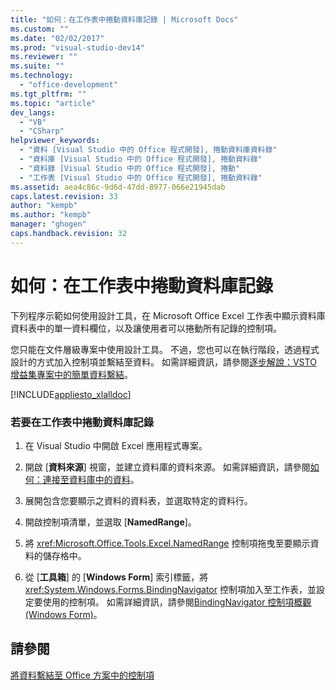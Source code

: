 ```yaml
---
title: "如何：在工作表中捲動資料庫記錄 | Microsoft Docs"
ms.custom: ""
ms.date: "02/02/2017"
ms.prod: "visual-studio-dev14"
ms.reviewer: ""
ms.suite: ""
ms.technology: 
  - "office-development"
ms.tgt_pltfrm: ""
ms.topic: "article"
dev_langs: 
  - "VB"
  - "CSharp"
helpviewer_keywords: 
  - "資料 [Visual Studio 中的 Office 程式開發], 捲動資料庫資料錄"
  - "資料庫 [Visual Studio 中的 Office 程式開發], 捲動資料錄"
  - "資料錄 [Visual Studio 中的 Office 程式開發], 捲動"
  - "工作表 [Visual Studio 中的 Office 程式開發], 捲動資料錄"
ms.assetid: aea4c86c-9d6d-47dd-8977-066e21945dab
caps.latest.revision: 33
author: "kempb"
ms.author: "kempb"
manager: "ghogen"
caps.handback.revision: 32
---
```

# 如何：在工作表中捲動資料庫記錄
  下列程序示範如何使用設計工具，在 Microsoft Office Excel 工作表中顯示資料庫資料表中的單一資料欄位，以及讓使用者可以捲動所有記錄的控制項。  
  
 您只能在文件層級專案中使用設計工具。  不過，您也可以在執行階段，透過程式設計的方式加入控制項並繫結至資料。  如需詳細資訊，請參閱[逐步解說：VSTO 增益集專案中的簡單資料繫結](../vsto/walkthrough-simple-data-binding-in-vsto-add-in-project.md)。  
  
 [!INCLUDE[appliesto_xlalldoc](../vsto/includes/appliesto-xlalldoc-md.md)]  
  
### 若要在工作表中捲動資料庫記錄  
  
1.  在 Visual Studio 中開啟 Excel 應用程式專案。  
  
2.  開啟 \[**資料來源**\] 視窗，並建立資料庫的資料來源。  如需詳細資訊，請參閱[如何：連接至資料庫中的資料](~/data-tools/how-to-connect-to-data-in-a-database.md)。  
  
3.  展開包含您要顯示之資料的資料表，並選取特定的資料行。  
  
4.  開啟控制項清單，並選取 \[**NamedRange**\]。  
  
5.  將 <xref:Microsoft.Office.Tools.Excel.NamedRange> 控制項拖曳至要顯示資料的儲存格中。  
  
6.  從 \[**工具箱**\] 的 \[**Windows Form**\] 索引標籤，將 <xref:System.Windows.Forms.BindingNavigator> 控制項加入至工作表，並設定要使用的控制項。  如需詳細資訊，請參閱[BindingNavigator 控制項概觀 &#40;Windows Form&#41;](http://msdn.microsoft.com/library/4423eede-f8d1-4d02-822f-5bf8432680d0)。  
  
## 請參閱  
 [將資料繫結至 Office 方案中的控制項](../vsto/binding-data-to-controls-in-office-solutions.md)  
  
  